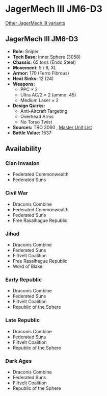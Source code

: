 # JagerMech III JM6-D3 

[Other JagerMech III variants](../jagermech_iii.md) 

## JagerMech III JM6-D3 

- **Role:** Sniper 
- **Tech Base:** Inner Sphere (3058) 
- **Chassis:** 65 tons (Endo Steel) 
- **Movement:** 5 / 8, XL 
- **Armor:** 170 (Ferro Fibrous) 
- **Heat Sinks:** 12 (24) 
- **Weapons:** 
  - PPC × 2 
  - Ultra AC/2 × 2 (ammo: 45) 
  - Medium Laser × 2 
- **Design Quirks:** 
  - Anti-Aircraft Targeting 
  - Overhead Arms 
  - No Torso Twist 
- **Sources:** TRO 3060 , [Master Unit List](http://masterunitlist.info/Unit/Details/1672/jagermech-iii-jm6-d3) 
- **Battle Value:** 1537 

## Availability 

### Clan Invasion 

- Federated Commonwealth 
- Federated Suns 

### Civil War 

- Draconis Combine 
- Federated Commonwealth 
- Federated Suns 
- Free Rasalhague Republic 

### Jihad 

- Draconis Combine 
- Federated Suns 
- Filtvelt Coalition 
- Free Rasalhague Republic 
- Word of Blake 

### Early Republic 

- Draconis Combine 
- Federated Suns 
- Filtvelt Coalition 
- Republic of the Sphere 

### Late Republic 

- Draconis Combine 
- Federated Suns 
- Filtvelt Coalition 
- Republic of the Sphere 

### Dark Ages 

- Draconis Combine 
- Federated Suns 
- Filtvelt Coalition 
- Republic of the Sphere 

